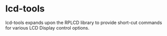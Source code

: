 # lcd-tools
lcd-tools expands upon the RPLCD library to provide short-cut commands for various LCD Display control options. 


